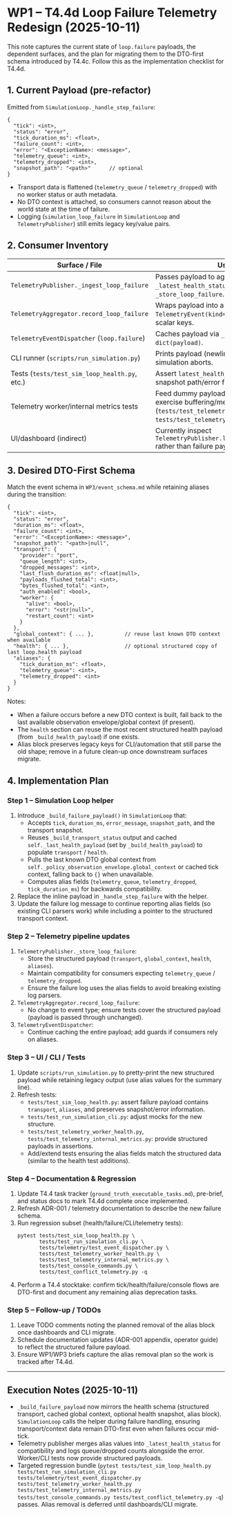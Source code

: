 # WP1 – T4.4d Loop Failure Telemetry Redesign (2025-10-11)

This note captures the current state of `loop.failure` payloads, the dependent
surfaces, and the plan for migrating them to the DTO-first schema introduced by
T4.4c. Follow this as the implementation checklist for T4.4d.

## 1. Current Payload (pre-refactor)

Emitted from `SimulationLoop._handle_step_failure`:

```jsonc
{
  "tick": <int>,
  "status": "error",
  "tick_duration_ms": <float>,
  "failure_count": <int>,
  "error": "<ExceptionName>: <message>",
  "telemetry_queue": <int>,
  "telemetry_dropped": <int>,
  "snapshot_path": "<path>"      // optional
}
```

- Transport data is flattened (`telemetry_queue` / `telemetry_dropped`) with no
  worker status or auth metadata.
- No DTO context is attached, so consumers cannot reason about the world state
  at the time of failure.
- Logging (`simulation_loop_failure` in `SimulationLoop` and `TelemetryPublisher`)
  still emits legacy key/value pairs.

## 2. Consumer Inventory

| Surface / File                                         | Usage                                                                                          |
|--------------------------------------------------------|------------------------------------------------------------------------------------------------|
| `TelemetryPublisher._ingest_loop_failure`              | Passes payload to aggregator and stores `_latest_health_status` via `_store_loop_failure`.     |
| `TelemetryAggregator.record_loop_failure`              | Wraps payload into a `TelemetryEvent(kind="health")`; expects scalar keys.                     |
| `TelemetryEventDispatcher` (`loop.failure`)            | Caches payload via `_latest_failure = dict(payload)`.                                          |
| CLI runner (`scripts/run_simulation.py`)               | Prints payload (newline separated) when the simulation aborts.                                 |
| Tests (`tests/test_sim_loop_health.py`, etc.)          | Assert `latest_health_status()` contains snapshot path/error fields.                           |
| Telemetry worker/internal metrics tests                | Feed dummy payloads into publisher to exercise buffering/metrics (`tests/test_telemetry_worker_health.py`, `tests/test_telemetry_internal_metrics.py`). |
| UI/dashboard (indirect)                                | Currently inspect `TelemetryPublisher.latest_health_status()` rather than failure payload.     |

## 3. Desired DTO-First Schema

Match the event schema in `WP3/event_schema.md` while retaining aliases during
the transition:

```jsonc
{
  "tick": <int>,
  "status": "error",
  "duration_ms": <float>,
  "failure_count": <int>,
  "error": "<ExceptionName>: <message>",
  "snapshot_path": "<path>|null",
  "transport": {
    "provider": "port",
    "queue_length": <int>,
    "dropped_messages": <int>,
    "last_flush_duration_ms": <float|null>,
    "payloads_flushed_total": <int>,
    "bytes_flushed_total": <int>,
    "auth_enabled": <bool>,
    "worker": {
      "alive": <bool>,
      "error": "<str|null>",
      "restart_count": <int>
    }
  },
  "global_context": { ... },          // reuse last known DTO context when available
  "health": { ... },                  // optional structured copy of last loop.health payload
  "aliases": {
    "tick_duration_ms": <float>,
    "telemetry_queue": <int>,
    "telemetry_dropped": <int>
  }
}
```

Notes:
- When a failure occurs before a new DTO context is built, fall back to the last
  available observation envelope/global context (if present).
- The `health` section can reuse the most recent structured health payload (from
  `_build_health_payload`) if one exists.
- Alias block preserves legacy keys for CLI/automation that still parse the old
  shape; remove in a future clean-up once downstream surfaces migrate.

## 4. Implementation Plan

### Step 1 – Simulation Loop helper
1. Introduce `_build_failure_payload()` in `SimulationLoop` that:
   - Accepts `tick`, `duration_ms`, `error_message`, `snapshot_path`, and the
     transport snapshot.
   - Reuses `_build_transport_status` output and cached `self._last_health_payload`
     (set by `_build_health_payload`) to populate `transport` / `health`.
   - Pulls the last known DTO global context from
     `self._policy_observation_envelope.global_context` or cached tick context,
     falling back to `{}` when unavailable.
   - Computes alias fields (`telemetry_queue`, `telemetry_dropped`, `tick_duration_ms`)
     for backwards compatibility.
2. Replace the inline payload in `_handle_step_failure` with the helper.
3. Update the failure log message to continue reporting alias fields (so existing
   CLI parsers work) while including a pointer to the structured transport context.

### Step 2 – Telemetry pipeline updates
1. `TelemetryPublisher._store_loop_failure`:
   - Store the structured payload (`transport`, `global_context`, `health`, `aliases`).
   - Maintain compatibility for consumers expecting `telemetry_queue` / `telemetry_dropped`.
   - Ensure the failure log uses the alias fields to avoid breaking existing log parsers.
2. `TelemetryAggregator.record_loop_failure`:
   - No change to event type; ensure tests cover the structured payload (payload is
     passed through unchanged).
3. `TelemetryEventDispatcher`:
   - Continue caching the entire payload; add guards if consumers rely on aliases.

### Step 3 – UI / CLI / Tests
1. Update `scripts/run_simulation.py` to pretty-print the new structured payload
   while retaining legacy output (use alias values for the summary line).
2. Refresh tests:
   - `tests/test_sim_loop_health.py`: assert failure payload contains `transport`,
     `aliases`, and preserves snapshot/error information.
   - `tests/test_run_simulation_cli.py`: adjust mocks for the new structure.
   - `tests/test_telemetry_worker_health.py`,
     `tests/test_telemetry_internal_metrics.py`: provide structured payloads in assertions.
   - Add/extend tests ensuring the alias fields match the structured data (similar to
     the health test additions).

### Step 4 – Documentation & Regression
1. Update T4.4 task tracker (`ground_truth_executable_tasks.md`), pre-brief, and
   status docs to mark T4.4d complete once implemented.
2. Refresh ADR-001 / telemetry documentation to describe the new failure schema.
3. Run regression subset (health/failure/CLI/telemetry tests):
   ```
   pytest tests/test_sim_loop_health.py \
          tests/test_run_simulation_cli.py \
          tests/telemetry/test_event_dispatcher.py \
          tests/test_telemetry_worker_health.py \
          tests/test_telemetry_internal_metrics.py \
          tests/test_console_commands.py \
          tests/test_conflict_telemetry.py -q
   ```
4. Perform a T4.4 stocktake: confirm tick/health/failure/console flows are DTO-first
   and document any remaining alias deprecation tasks.

### Step 5 – Follow-up / TODOs
1. Leave TODO comments noting the planned removal of the alias block once dashboards
   and CLI migrate.
2. Schedule documentation updates (ADR-001 appendix, operator guide) to reflect the
   structured failure payload.
3. Ensure WP1/WP3 briefs capture the alias removal plan so the work is tracked after
   T4.4d.

---

## Execution Notes (2025-10-11)
- `_build_failure_payload` now mirrors the health schema (structured transport,
  cached global context, optional health snapshot, alias block). `SimulationLoop`
  calls the helper during failure handling, ensuring transport/context data remain
  DTO-first even when failures occur mid-tick.
- Telemetry publisher merges alias values into `_latest_health_status` for
  compatibility and logs queue/dropped counts alongside the error. Worker/CLI
  tests now provide structured payloads.
- Targeted regression bundle (`pytest tests/test_sim_loop_health.py tests/test_run_simulation_cli.py tests/telemetry/test_event_dispatcher.py tests/test_telemetry_worker_health.py tests/test_telemetry_internal_metrics.py tests/test_console_commands.py tests/test_conflict_telemetry.py -q`)
  passes. Alias removal is deferred until dashboards/CLI migrate.
